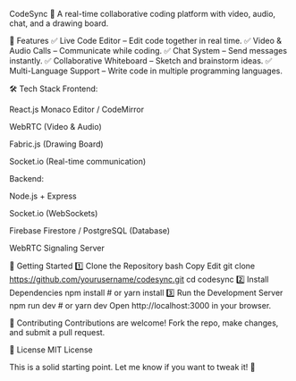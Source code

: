 CodeSync 🚀
A real-time collaborative coding platform with video, audio, chat, and a drawing board.

🌟 Features
✅ Live Code Editor – Edit code together in real time.
✅ Video & Audio Calls – Communicate while coding.
✅ Chat System – Send messages instantly.
✅ Collaborative Whiteboard – Sketch and brainstorm ideas.
✅ Multi-Language Support – Write code in multiple programming languages.

🛠️ Tech Stack
Frontend:

React.js
Monaco Editor / CodeMirror

WebRTC (Video & Audio)

Fabric.js (Drawing Board)

Socket.io (Real-time communication)

Backend:

Node.js + Express

Socket.io (WebSockets)

Firebase Firestore / PostgreSQL (Database)

WebRTC Signaling Server

🚀 Getting Started
1️⃣ Clone the Repository
bash
Copy
Edit
git clone https://github.com/yourusername/codesync.git
cd codesync
2️⃣ Install Dependencies
npm install  # or yarn install
3️⃣ Run the Development Server
npm run dev  # or yarn dev
Open http://localhost:3000 in your browser.

🤝 Contributing
Contributions are welcome! Fork the repo, make changes, and submit a pull request.

📜 License
MIT License

This is a solid starting point. Let me know if you want to tweak it! 🚀
